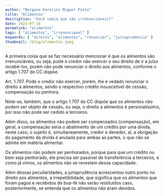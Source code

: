 ```yaml
---
author: "Morgana Karolini Miguel Pinto"
title: "Alimentos"
description: "Você sabia que são irrenunciáveis?"
date: 2023-07-18
permalink: "alimentos"
tags: [ "alimentos", "irrenunciavel" ]
keywords: [ "direito", "alimentos", "renunciar", "jurisprudencia" ]
thumbnail: /blog/alimentos.jpeg
---
```


A primeira coisa que se faz necessário mencionar é que os alimentos são irrenunciáveis, ou seja, pode o credor não
exercer o seu direito de ir a juízo recebê-los, porém não pode renunciar o direito aos alimentos, conforme o artigo
1.707 do CC dispõe.

Art. 1.707. Pode o credor não exercer, porém, lhe é vedado renunciar o direito a alimentos, sendo o respectivo crédito
insuscetível de cessão, compensação ou penhora.

Note-se, também, que o artigo 1.707 do CC dispõe que os alimentos não podem ser objeto de cessão, ou seja, o direito a
alimentos é personalíssimo, por isso não pode ser cedido a terceiros.

Além disso, os alimentos não podem ser compensados (compensação), em geral, a compensação seria o abatimento de um
crédito por uma dívida, neste caso, o sujeito é, simultaneamente, credor e devedor, aí, a obrigação do pagamento da
dívida é anulada para ambas as partes, o que não se admite em matéria alimentar.

Os alimentos não podem ser penhorados, porque para que um crédito ou bem seja penhorado, ele precisa ser passível de
transferência a terceiros, e como já vimos, os alimentos não se revestem dessa capacidade.

Além dessas peculiaridades, a jurisprudência acrescentou outro ponto no direito aos alimentos, a irrepetibilidade, que
significa que os alimentos que foram pagos e recebidos de boa-fé não serão restituídos caso, posteriormente, se entenda
que os alimentos não eram devidos.
